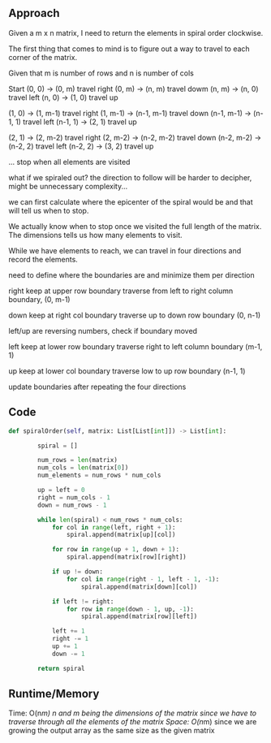## Approach
Given a m x n matrix, I need to return the elements in spiral order clockwise.

The first thing that comes to mind is to figure out a way to travel to each corner of the matrix.

Given that m is number of rows and n is number of cols

Start
(0, 0) -> (0, m) travel right
(0, m) -> (n, m) travel dowm
(n, m) -> (n, 0) travel left
(n, 0) -> (1, 0) travel up

(1, 0) -> (1, m-1) travel right
(1, m-1) -> (n-1, m-1) travel down
(n-1, m-1) -> (n-1, 1) travel left
(n-1, 1) -> (2, 1) travel up

(2, 1) -> (2, m-2) travel right
(2, m-2) -> (n-2, m-2) travel down
(n-2, m-2) -> (n-2, 2) travel left
(n-2, 2) -> (3, 2) travel up

... stop when all elements are visited

what if we spiraled out? the direction to follow will be harder to decipher, might be unnecessary complexity...

we can first calculate where the epicenter of the spiral would be and that will tell us when to stop.

We actually know when to stop once we visited the full length of the matrix. The dimensions tells us how many elements to visit.

While we have elements to reach, we can travel in four directions and record the elements.

need to define where the boundaries are and minimize them per direction

right
keep at upper row boundary
traverse from left to right column boundary, (0, m-1)

down
keep at right col boundary
traverse up to down row boundary (0, n-1)

left/up are reversing numbers, check if boundary moved

left
keep at lower row boundary
traverse right to left column boundary (m-1, 1)

up
keep at lower col boundary
traverse low to up row boundary (n-1, 1)

update boundaries after repeating the four directions



## Code

``` python
def spiralOrder(self, matrix: List[List[int]]) -> List[int]:

        spiral = []

        num_rows = len(matrix)
        num_cols = len(matrix[0])
        num_elements = num_rows * num_cols

        up = left = 0
        right = num_cols - 1
        down = num_rows - 1

        while len(spiral) < num_rows * num_cols:
            for col in range(left, right + 1):
                spiral.append(matrix[up][col])

            for row in range(up + 1, down + 1):
                spiral.append(matrix[row][right])

            if up != down:
                for col in range(right - 1, left - 1, -1):
                    spiral.append(matrix[down][col])

            if left != right:
                for row in range(down - 1, up, -1):
                    spiral.append(matrix[row][left])

            left += 1
            right -= 1
            up += 1
            down -= 1

        return spiral
```
## Runtime/Memory
Time: O(n*m) n and m being the dimensions of the matrix since we have to traverse through all the elements of the matrix
Space: O(n*m) since we are growing the output array as the same size as the given matrix